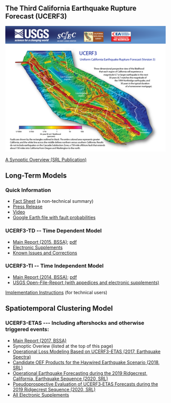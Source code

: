 ## The Third California Earthquake Rupture Forecast (UCERF3)

![UCERF3 Postcard](resources/UCERF3_postcard.png)

[A Synoptic Overview (SRL Publication)](http://srl.geoscienceworld.org/content/early/2017/07/07/0220170045)

## Long-Term Models

### Quick Information

* [Fact Sheet](https://pubs.usgs.gov/fs/2015/3009/) (a non-technical summary)
* [Press Release](https://www.usgs.gov/news/new-long-term-earthquake-forecast-california)
* [Video](https://www.youtube.com/watch?v=L0vHyHLMNx8)
* [Google Earth file with fault probabilities](http://opensha.usc.edu/ftp/kmilner/ucerf3/ucerf3_timedep_30yr_probs.kmz)

### UCERF3-TD -- Time Dependent Model

* [Main Report (2015, BSSA)](http://bssa.geoscienceworld.org/content/early/2015/03/05/0120140093.abstract); [pdf](resources/UCERF3-TD_2015_BSSA_Paper.pdf)
* [Electronic Supplements](http://opensha.usc.edu/ftp/UCERF3-TimeDependentSupplements/)
* [Known Issues and Corrections](UCERF3-TD-Corrections)

### UCERF3-TI -- Time Independent Model

* [Main Report (2014, BSSA)](http://bssa.geoscienceworld.org/content/104/3/1122.abstract?stoc); [pdf](resources/UCERF3-TI_2014_BSSA_Paper.pdf)
* [USGS Open-File-Report (with appedices and electronic supplements)](https://pubs.usgs.gov/of/2013/1165/)

[Implementation Instructions](UCERF3-Implementation-Instructions) (for technical users)

## Spatiotemporal Clustering Model

### UCERF3-ETAS --- Including aftershocks and otherwise triggered events: 

* [Main Report (2017, BSSA)](http://www.bssaonline.org/content/early/2017/02/24/0120160173.abstract)
* Synoptic Overiew (listed at the top of this page)
* [Operational Loss Modeling Based on UCERF3-ETAS (2017, Earthquake Spectra)](http://www.earthquakespectra.org/doi/abs/10.1193/011817EQS017M)
* [Candidate OEF Products for the Haywired Earthquake Scenario (2018, SRL)](https://pubs.geoscienceworld.org/ssa/srl/article/530336/candidate-products-for-operational-earthquake)
* [Operational Earthquake Forecasting during the 2019 Ridgecrest, California, Earthquake Sequence (2020, SRL)](https://pubs.geoscienceworld.org/ssa/srl/article/91/3/1567/582898)
* [Pseudoprospective Evaluation of UCERF3‐ETAS Forecasts during the 2019 Ridgecrest Sequence (2020, SRL)](https://pubs.geoscienceworld.org/ssa/bssa/article/110/4/1799/588154)
* [All Electronic Supplements](UCERF3-ETAS)
